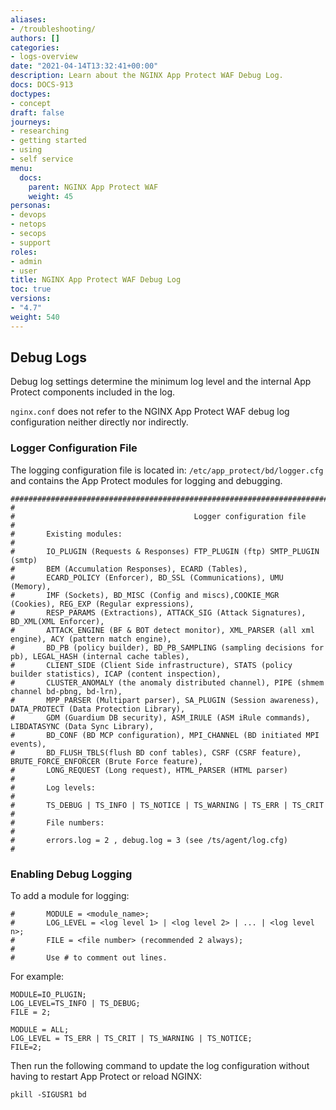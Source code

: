 ```yaml
---
aliases:
- /troubleshooting/
authors: []
categories:
- logs-overview
date: "2021-04-14T13:32:41+00:00"
description: Learn about the NGINX App Protect WAF Debug Log.
docs: DOCS-913
doctypes:
- concept
draft: false
journeys:
- researching
- getting started
- using
- self service
menu:
  docs:
    parent: NGINX App Protect WAF
    weight: 45
personas:
- devops
- netops
- secops
- support
roles:
- admin
- user
title: NGINX App Protect WAF Debug Log
toc: true
versions:
- "4.7"
weight: 540
---
```


## Debug Logs

Debug log settings determine the minimum log level and the internal App Protect components included in the log.

`nginx.conf` does not refer to the NGINX App Protect WAF debug log configuration neither directly nor indirectly.

### Logger Configuration File

The logging configuration file is located in: `/etc/app_protect/bd/logger.cfg` and contains the App Protect modules for logging and debugging.

~~~
################################################################################################
#
#                                        Logger configuration file
#
#       Existing modules:
#
#       IO_PLUGIN (Requests & Responses) FTP_PLUGIN (ftp) SMTP_PLUGIN (smtp)
#       BEM (Accumulation Responses), ECARD (Tables),
#       ECARD_POLICY (Enforcer), BD_SSL (Communications), UMU (Memory),
#       IMF (Sockets), BD_MISC (Config and miscs),COOKIE_MGR (Cookies), REG_EXP (Regular expressions),
#       RESP_PARAMS (Extractions), ATTACK_SIG (Attack Signatures), BD_XML(XML Enforcer),
#       ATTACK_ENGINE (BF & BOT detect monitor), XML_PARSER (all xml engine), ACY (pattern match engine),
#       BD_PB (policy builder), BD_PB_SAMPLING (sampling decisions for pb), LEGAL_HASH (internal cache tables),
#       CLIENT_SIDE (Client Side infrastructure), STATS (policy builder statistics), ICAP (content inspection),
#       CLUSTER_ANOMALY (the anomaly distributed channel), PIPE (shmem channel bd-pbng, bd-lrn),
#       MPP_PARSER (Multipart parser), SA_PLUGIN (Session awareness), DATA_PROTECT (Data Protection Library),
#       GDM (Guardium DB security), ASM_IRULE (ASM iRule commands), LIBDATASYNC (Data Sync Library),
#       BD_CONF (BD MCP configuration), MPI_CHANNEL (BD initiated MPI events),
#       BD_FLUSH_TBLS(flush BD conf tables), CSRF (CSRF feature), BRUTE_FORCE_ENFORCER (Brute Force feature),
#       LONG_REQUEST (Long request), HTML_PARSER (HTML parser)
#
#       Log levels:
#
#       TS_DEBUG | TS_INFO | TS_NOTICE | TS_WARNING | TS_ERR | TS_CRIT
#
#       File numbers:
#
#       errors.log = 2 , debug.log = 3 (see /ts/agent/log.cfg)
#
~~~

### Enabling Debug Logging

To add a module for logging:

~~~
#       MODULE = <module_name>;
#       LOG_LEVEL = <log level 1> | <log level 2> | ... | <log level n>;
#       FILE = <file number> (recommended 2 always);
#
#       Use # to comment out lines.
~~~

For example:

~~~
MODULE=IO_PLUGIN;
LOG_LEVEL=TS_INFO | TS_DEBUG;
FILE = 2;
~~~

~~~
MODULE = ALL;
LOG_LEVEL = TS_ERR | TS_CRIT | TS_WARNING | TS_NOTICE;
FILE=2;
~~~

Then run the following command to update the log configuration without having to restart App Protect or reload NGINX:

~~~
pkill -SIGUSR1 bd
~~~